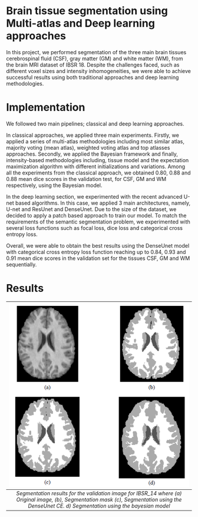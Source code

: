 # Brain tissue segmentation using Multi-atlas and Deep learning approaches

In this project, we performed segmentation of the three main brain tissues cerebrospinal fluid (CSF), gray matter (GM) and white matter (WM), from the
brain MRI dataset of IBSR 18. Despite the challenges faced, such as different voxel sizes and intensity inhomogeneities, we were able to achieve successful results using both traditional approaches and deep learning methodologies.

# Implementation

We followed two main pipelines; classical and deep learning approaches. 
 
In classical approaches, we applied three main experiments. Firstly, we applied a series of multi-atlas methodologies including most similar atlas, majority voting (mean atlas), weighted voting atlas and top atlasses approaches. Secondly, we applied the Bayesian framework and finally, intensity-based methodologies including, tissue model and the expectation maximization algorithm with different initializations and variations. Among all the experiments from the classical approach, we obtained 0.80, 0.88 and 0.88 mean dice scores in the validation test, for CSF, GM and WM respectively, using the Bayesian model.

In the deep learning section, we experimented with the recent advanced U-net based algorithms. In this case, we applied 3 main architectures, namely, U-net and ResUnet and DenseUnet. Due to the size of the dataset, we decided to apply a patch based approach to train our model. To match the requirements of the semantic segmentation problem, we experimented with several loss functions such as focal loss, dice loss and categorical cross entropy loss.

Overall, we were able to obtain the best results using the DenseUnet model with categorical cross entropy loss function reaching up to 0.84, 0.93 and 0.91 mean dice scores in the validation set for the tissues CSF, GM and WM sequentially.

# Results

|![img](brain-seg.PNG)|
| :--: | 
| *Segmentation results for the validation image for IBSR_14 where (a) Original image, (b), Segmentation mask (c), Segmentation using the DenseUnet CE. d) Segmentation using the bayesian model* |
